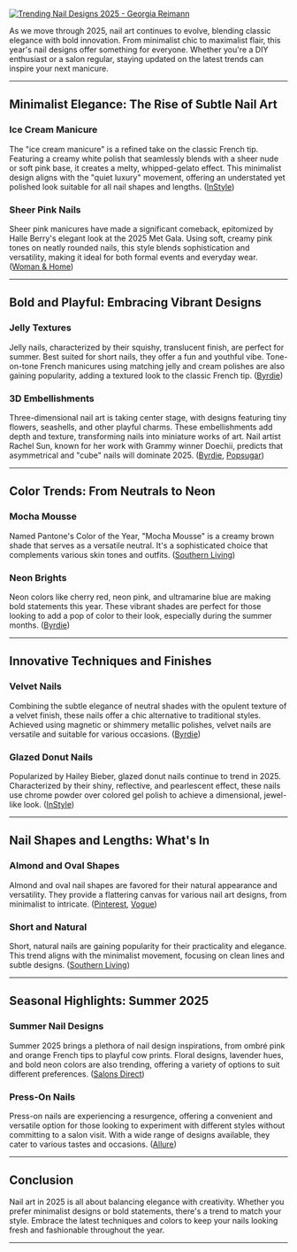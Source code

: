 [![Trending Nail Designs 2025 - Georgia Reimann](https://tse1.mm.bing.net/th?id=OIP.k6sfmqrn_IMfO-jWFuJbzQHaJQ\&pid=Api)](https://georgiareimanns.pages.dev/oitku-trending-nail-designs-2025-whsct/)



As we move through 2025, nail art continues to evolve, blending classic elegance with bold innovation. From minimalist chic to maximalist flair, this year's nail designs offer something for everyone. Whether you're a DIY enthusiast or a salon regular, staying updated on the latest trends can inspire your next manicure.

---

## Minimalist Elegance: The Rise of Subtle Nail Art

### Ice Cream Manicure

The "ice cream manicure" is a refined take on the classic French tip. Featuring a creamy white polish that seamlessly blends with a sheer nude or soft pink base, it creates a melty, whipped-gelato effect. This minimalist design aligns with the "quiet luxury" movement, offering an understated yet polished look suitable for all nail shapes and lengths. ([InStyle][1])

### Sheer Pink Nails

Sheer pink manicures have made a significant comeback, epitomized by Halle Berry's elegant look at the 2025 Met Gala. Using soft, creamy pink tones on neatly rounded nails, this style blends sophistication and versatility, making it ideal for both formal events and everyday wear. ([Woman & Home][2])

---

## Bold and Playful: Embracing Vibrant Designs

### Jelly Textures

Jelly nails, characterized by their squishy, translucent finish, are perfect for summer. Best suited for short nails, they offer a fun and youthful vibe. Tone-on-tone French manicures using matching jelly and cream polishes are also gaining popularity, adding a textured look to the classic French tip. ([Byrdie][3])

### 3D Embellishments

Three-dimensional nail art is taking center stage, with designs featuring tiny flowers, seashells, and other playful charms. These embellishments add depth and texture, transforming nails into miniature works of art. Nail artist Rachel Sun, known for her work with Grammy winner Doechii, predicts that asymmetrical and "cube" nails will dominate 2025. ([Byrdie][3], [Popsugar][4])

---

## Color Trends: From Neutrals to Neon

### Mocha Mousse

Named Pantone's Color of the Year, "Mocha Mousse" is a creamy brown shade that serves as a versatile neutral. It's a sophisticated choice that complements various skin tones and outfits. ([Southern Living][5])

### Neon Brights

Neon colors like cherry red, neon pink, and ultramarine blue are making bold statements this year. These vibrant shades are perfect for those looking to add a pop of color to their look, especially during the summer months. ([Byrdie][3])

---

## Innovative Techniques and Finishes

### Velvet Nails

Combining the subtle elegance of neutral shades with the opulent texture of a velvet finish, these nails offer a chic alternative to traditional styles. Achieved using magnetic or shimmery metallic polishes, velvet nails are versatile and suitable for various occasions. ([Byrdie][6])

### Glazed Donut Nails

Popularized by Hailey Bieber, glazed donut nails continue to trend in 2025. Characterized by their shiny, reflective, and pearlescent effect, these nails use chrome powder over colored gel polish to achieve a dimensional, jewel-like look. ([InStyle][7])

---

## Nail Shapes and Lengths: What's In

### Almond and Oval Shapes

Almond and oval nail shapes are favored for their natural appearance and versatility. They provide a flattering canvas for various nail art designs, from minimalist to intricate. ([Pinterest][8], [Vogue][9])

### Short and Natural

Short, natural nails are gaining popularity for their practicality and elegance. This trend aligns with the minimalist movement, focusing on clean lines and subtle designs. ([Southern Living][5])

---

## Seasonal Highlights: Summer 2025

### Summer Nail Designs

Summer 2025 brings a plethora of nail design inspirations, from ombré pink and orange French tips to playful cow prints. Floral designs, lavender hues, and bold neon colors are also trending, offering a variety of options to suit different preferences. ([Salons Direct][10])

### Press-On Nails

Press-on nails are experiencing a resurgence, offering a convenient and versatile option for those looking to experiment with different styles without committing to a salon visit. With a wide range of designs available, they cater to various tastes and occasions. ([Allure][11])

---

## Conclusion

Nail art in 2025 is all about balancing elegance with creativity. Whether you prefer minimalist designs or bold statements, there's a trend to match your style. Embrace the latest techniques and colors to keep your nails looking fresh and fashionable throughout the year.

---

[1]: https://www.instyle.com/ice-cream-manicure-trend-11739630?utm_source=chatgpt.com "Ice Cream Nails Put a Twist on French Tips for a Soft and Subtle Serve"
[2]: https://www.womanandhome.com/beauty/halle-berry-sheer-nails/?utm_source=chatgpt.com "Out of every manicure we know, Halle Berry's 'delicate' nails are by far the most luxe"
[3]: https://www.byrdie.com/summer-nail-trends-11736632?utm_source=chatgpt.com "Summer 2025's Biggest Nail Trends Include Cute Charms and Jelly Textures"
[4]: https://www.popsugar.com/beauty/doechii-nail-artist-interview-49440129?utm_campaign=feed&utm_medium=partner&utm_source=chatgpt.com "Doechii and Her Manicurist Have the World at Their Fingertips"
[5]: https://www.southernliving.com/nail-trends-8757148?utm_source=chatgpt.com "8 Gorgeous Nail Trends Everyone Will Be Asking For In 2025"
[6]: https://www.byrdie.com/neutral-velvet-nail-ideas-11733213?utm_source=chatgpt.com "20 Neutral Velvet Nail Ideas That'll Go With All of Your Summer 'Fits"
[7]: https://www.instyle.com/glazed-nail-ideas-11737847?utm_source=chatgpt.com "22 Glistening Glazed Nail Looks for a Manicure You'll Want to Eat"
[8]: https://www.pinterest.com/ideas/2025-nails/908758526138/?utm_source=chatgpt.com "2025 Nails - Pinterest"
[9]: https://www.vogue.com/article/nail-trends-2025?utm_source=chatgpt.com "Soap Nails and 9 Other Nail Trends Set to Be Big in 2025 - Vogue"
[10]: https://www.salonsdirect.com/blog/summer-nail-designs-you-need-to-try/?utm_source=chatgpt.com "60 Summer Nail Designs You Need To Try For 2025 | Salons Direct"
[11]: https://www.allure.com/story/summer-2025-nail-trends?utm_source=chatgpt.com "This Summer's Best Nail Art Trends Scream “The Beach Is That Way”"
